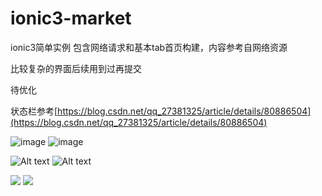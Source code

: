 # ionic3-market
ionic3简单实例
包含网络请求和基本tab首页构建，内容参考自网络资源

比较复杂的界面后续用到过再提交

待优化

状态栏参考[https://blog.csdn.net/qq_27381325/article/details/80886504](https://blog.csdn.net/qq_27381325/article/details/80886504)

![image](https://github.com/safe-ending/ionic3-market/tree/master/src/1.jpg)
![image](https://github.com/safe-ending/ionic3-market/tree/master/src/2.jpg)

![Alt text](https://github.com/safe-ending/ionic3-market/tree/master/assets/1.jpg)
![Alt text](https://github.com/safe-ending/ionic3-market/tree/master/assets/2.jpg)

![](https://github.com/safe-ending/ionic3-market/tree/master/assets/1.jpg)
![](https://github.com/safe-ending/ionic3-market/tree/masterassets/2.jpg)
